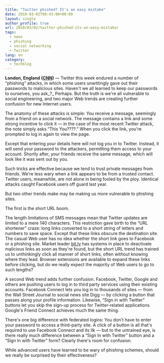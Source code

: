 ```yaml
---
title: "Twitter phished? It's an easy mistake"
date: 2010-03-02T00:43:00+00:00
layout: single
author_profile: true
url: 2010/03/02/twitter-phished-its-an-easy-mistake/
tags:
  - news
  - phishing
  - social networking
  - Twitter
lang: en
category: 
  - techblog
---
```

**London, England ([CNN](http://www.cnn.com/))** — Twitter this week endured a number of “phishing” attacks, in which some users unwittingly gave out their passwords to malicious sites. Haven't we all learned to keep our passwords to ourselves, you ask_?_ Perhaps. But the truth is we're all vulnerable to social engineering, and two major Web trends are creating further confusion for new Internet users.

The anatomy of these attacks is simple: You receive a message, seemingly from a friend on a social network. The message contains a link and some strong incentive to click it — in the case of the most recent Twitter attack, the note simply asks “This You????.” When you click the link, you're prompted to log in again to view the page.

Except that entering your details here will not log you in to Twitter. Instead, it will send your password to the attackers, permitting them access to your account. Shortly after, your friends receive the same message, which will look like it was sent out by you.

Such tricks are effective because we tend to trust private messages from friends. We're less wary when a link appears to be from a trusted contact. Twitter users, meanwhile, are not alone in being fooled by the ploy. Identical attacks caught Facebook users off guard last year.

But two other trends make may be making us more vulnerable to phishing sites.

The first is the short URL boom.

The length limitations of SMS messages mean that Twitter updates are limited to a mere 140 characters. This restriction gave birth to the “URL shortener” craze: long links converted to a short string of letters and numbers to save space. Except that these links obscure the destination site. The casual Web user has no idea whether the short link goes to Facebook or a phishing site. Market leader [bit.ly](http://bit.ly/) has systems in place to deactivate malicious links as soon as they're found, but the short URL trend has trained us to unthinkingly click all manner of short links, often without knowing where they lead. Browser extensions are available to expand these links before clicking, but do we really expect the majority of Web users to go to such lengths?

A second Web trend adds further confusion. Facebook, Twitter, Google and others are pushing users to log in to third party services using their existing accounts. Facebook Connect lets you log in to thousands of sites — from the Wall Street Journal to social news site Digg — by clicking a button that passes along your profile information. Likewise, “Sign in with Twitter” buttons let you skip the sign-up process for Twitter-related applications. Google's Friend Connect achieves much the same thing.

There's one big difference with federated logins: You don't have to enter your password to access a third-party site. A click of a button is all that's required to use Facebook Connect and its ilk — but to the untrained eye, is there really much difference between a “Sign In with Twitter” button and a “Sign In with Twitter” form? Clearly there's room for confusion.

While advanced users have learned to be wary of phishing schemes, should we really be surprised by their effectiveness?
